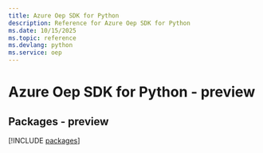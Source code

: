 ```yaml
---
title: Azure Oep SDK for Python
description: Reference for Azure Oep SDK for Python
ms.date: 10/15/2025
ms.topic: reference
ms.devlang: python
ms.service: oep
---
```

# Azure Oep SDK for Python - preview
## Packages - preview
[!INCLUDE [packages](oep-index.md)]